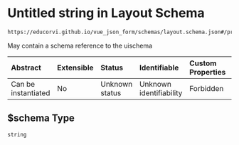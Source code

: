 # Untitled string in Layout Schema

```txt
https://educorvi.github.io/vue_json_form/schemas/layout.schema.json#/properties/$schema
```

May contain a schema reference to the uischema

| Abstract            | Extensible | Status         | Identifiable            | Custom Properties | Additional Properties | Access Restrictions | Defined In                                                                  |
| :------------------ | :--------- | :------------- | :---------------------- | :---------------- | :-------------------- | :------------------ | :-------------------------------------------------------------------------- |
| Can be instantiated | No         | Unknown status | Unknown identifiability | Forbidden         | Allowed               | none                | [layout.schema.json*](../schemas/layout.schema.json "open original schema") |

## $schema Type

`string`
